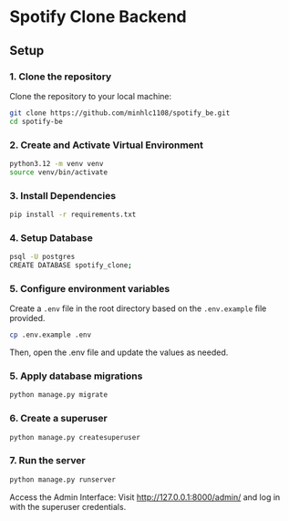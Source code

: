 # Spotify Clone Backend

## Setup

### 1. Clone the repository

Clone the repository to your local machine:

```bash
git clone https://github.com/minhlc1108/spotify_be.git
cd spotify-be
```
### 2. Create and Activate Virtual Environment
```bash
python3.12 -m venv venv
source venv/bin/activate
```
### 3. Install Dependencies
```bash
pip install -r requirements.txt
```
### 4. Setup Database
```bash
psql -U postgres
CREATE DATABASE spotify_clone;
```
### 5. Configure environment variables
Create a `.env` file in the root directory based on the `.env.example` file provided.
```bash
cp .env.example .env
```
Then, open the .env file and update the values as needed. 
### 5. Apply database migrations
```bash
python manage.py migrate
```
### 6. Create a superuser
```bash
python manage.py createsuperuser
```
### 7. Run the server
```bash
python manage.py runserver
```
Access the Admin Interface: Visit http://127.0.0.1:8000/admin/ and log in with the superuser credentials.

